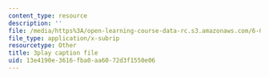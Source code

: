 ```yaml
---
content_type: resource
description: ''
file: /media/https%3A/open-learning-course-data-rc.s3.amazonaws.com/6-042j-mathematics-for-computer-science-spring-2015/13e4190e3616fba0aa6072d3f1550e06_wIq4CssPoO0.srt
file_type: application/x-subrip
resourcetype: Other
title: 3play caption file
uid: 13e4190e-3616-fba0-aa60-72d3f1550e06
---
```

